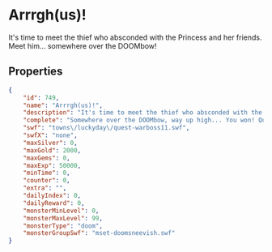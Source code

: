 # Arrrgh(us)!

It's time to meet the thief who absconded with the Princess and her friends. Meet him... somewhere over the DOOMbow!

## Properties

```json
{
    "id": 749,
    "name": "Arrrgh(us)!",
    "description": "It's time to meet the thief who absconded with the Princess and her friends. Meet him... somewhere over the DOOMbow!",
    "complete": "Somewhere over the DOOMbow, way up high... You won! Queen Maeve and King Sneevrick are both in your debt.",
    "swf": "towns\/luckyday\/quest-warboss11.swf",
    "swfX": "none",
    "maxSilver": 0,
    "maxGold": 2000,
    "maxGems": 0,
    "maxExp": 50000,
    "minTime": 0,
    "counter": 0,
    "extra": "",
    "dailyIndex": 0,
    "dailyReward": 0,
    "monsterMinLevel": 0,
    "monsterMaxLevel": 99,
    "monsterType": "doom",
    "monsterGroupSwf": "mset-doomsneevish.swf"
}
```

